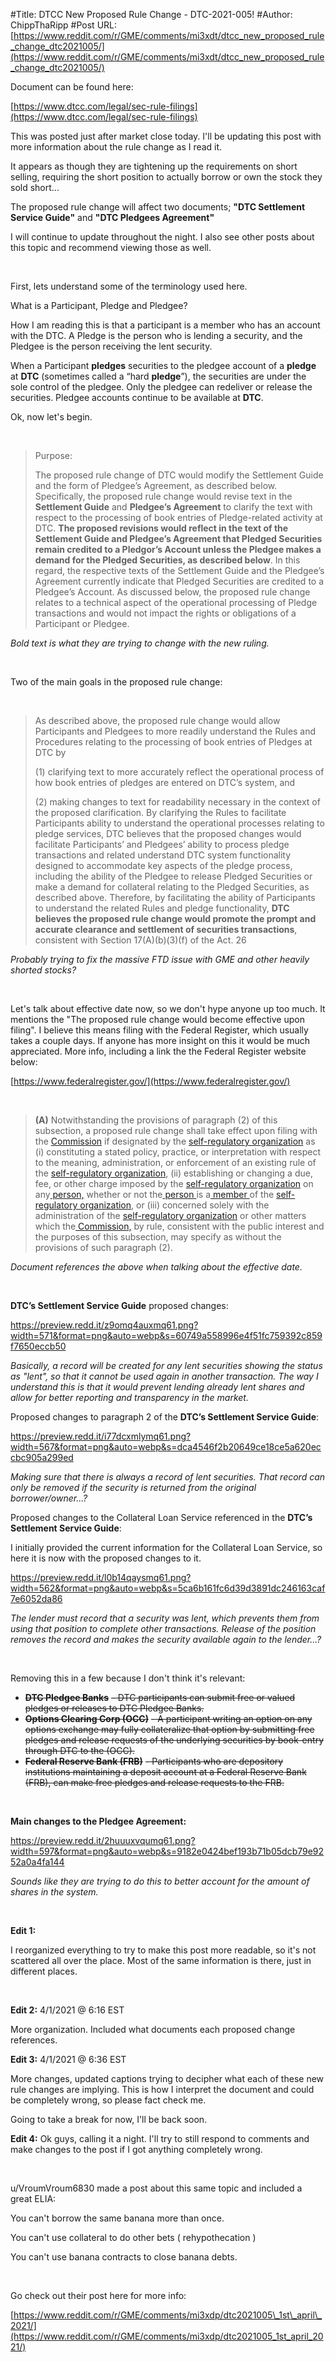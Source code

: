 #Title: DTCC New Proposed Rule Change - DTC-2021-005!
#Author: ChippThaRipp
#Post URL: [https://www.reddit.com/r/GME/comments/mi3xdt/dtcc_new_proposed_rule_change_dtc2021005/](https://www.reddit.com/r/GME/comments/mi3xdt/dtcc_new_proposed_rule_change_dtc2021005/)


Document can be found here:

[https://www.dtcc.com/legal/sec-rule-filings](https://www.dtcc.com/legal/sec-rule-filings)

This was posted just after market close today. I'll be updating this post with more information about the rule change as I read it.

It appears as though they are tightening up the requirements on short selling, requiring the short position to actually borrow or own the stock they sold short...

The proposed rule change will affect two documents; **"DTC Settlement Service Guide"** and **"DTC Pledgees Agreement"**

I will continue to update throughout the night. I also see other posts about this topic and recommend viewing those as well.

&#x200B;

First, lets understand some of the terminology used here.

What is a Participant, Pledge and Pledgee?

How I am reading this is that a participant is a member who has an account with the DTC. A Pledge is the person who is lending a security, and the Pledgee is the person receiving the lent security.

When a Participant **pledges** securities to the pledgee account of a **pledge** at **DTC** (sometimes called a “hard **pledge**”), the securities are under the sole control of the pledgee. Only the pledgee can redeliver or release the securities. Pledgee accounts continue to be available at **DTC**.

Ok, now let's begin.

&#x200B;

>Purpose:  
>  
>The proposed rule change of DTC would modify the Settlement Guide and the form of Pledgee’s Agreement, as described below. Specifically, the proposed rule change would revise text in the **Settlement Guide** and **Pledgee’s Agreement** to clarify the text with respect to the processing of book entries of Pledge-related activity at DTC. **The proposed revisions would  reflect in the text of the Settlement Guide and Pledgee’s Agreement that Pledged Securities remain credited to a Pledgor’s Account unless the Pledgee makes a demand for the Pledged Securities, as described below**. In this regard, the respective texts of the Settlement Guide and the Pledgee’s Agreement currently indicate that Pledged Securities are credited to a Pledgee’s Account. As discussed below, the proposed rule change relates to a technical aspect of the operational processing of Pledge transactions and would not impact the rights or obligations of a Participant or Pledgee.

*Bold text is what they are trying to change with the new ruling.*

&#x200B;

Two of the main goals in the proposed rule change:

&#x200B;

>As described above, the proposed rule change would allow Participants and Pledgees to more readily understand the Rules and Procedures relating to the processing of book entries of Pledges at DTC by  
>  
>(1) clarifying text to more accurately reflect the operational process of how book entries of pledges are entered on DTC’s system, and  
>  
>(2) making changes to text for readability necessary in the context of the proposed clarification. By clarifying the Rules to facilitate Participants ability to understand the operational processes relating to pledge services, DTC believes that the proposed changes would facilitate Participants’ and Pledgees’ ability to process pledge transactions and related understand DTC system functionality designed to accommodate key aspects of the pledge process, including the ability of the Pledgee to release Pledged Securities or make a demand for collateral relating to the Pledged Securities, as described above. Therefore, by facilitating the ability of Participants to understand the related Rules and pledge functionality, **DTC believes the proposed rule change would promote the prompt and accurate clearance and settlement of securities transactions**, consistent with Section 17(A)(b)(3)(f) of the Act. 26

*Probably trying to fix the massive FTD issue with GME and other heavily shorted stocks?*

&#x200B;

Let's talk about effective date now, so we don't hype anyone up too much. It mentions the "The proposed rule change would become effective upon filing". I believe this means filing with the Federal Register, which usually takes a couple days. If anyone has more insight on this it would be much appreciated. More info, including a link the the Federal Register website below:

[https://www.federalregister.gov/](https://www.federalregister.gov/)

&#x200B;

>**(A)** Notwithstanding the provisions of paragraph (2) of this subsection, a proposed rule change shall take effect upon filing with the [Commission](https://www.law.cornell.edu/definitions/uscode.php?width=840&height=800&iframe=true&def_id=15-USC-1283237621-2067023497&term_occur=999&term_src=title:15:chapter:2B:section:78s) if designated by the [self-regulatory organization](https://www.law.cornell.edu/definitions/uscode.php?width=840&height=800&iframe=true&def_id=15-USC-201292346-2067023529&term_occur=999&term_src=title:15:chapter:2B:section:78s) as (i) constituting a stated policy, practice, or interpretation with respect to the meaning, administration, or enforcement of an existing rule of the [self-regulatory organization](https://www.law.cornell.edu/definitions/uscode.php?width=840&height=800&iframe=true&def_id=15-USC-201292346-2067023529&term_occur=999&term_src=title:15:chapter:2B:section:78s), (ii) establishing or changing a due, fee, or other charge imposed by the [self-regulatory organization](https://www.law.cornell.edu/definitions/uscode.php?width=840&height=800&iframe=true&def_id=15-USC-201292346-2067023529&term_occur=999&term_src=title:15:chapter:2B:section:78s) on any[ person,](https://www.law.cornell.edu/definitions/uscode.php?width=840&height=800&iframe=true&def_id=15-USC-991716523-482320180&term_occur=999&term_src=) whether or not the[ person ](https://www.law.cornell.edu/definitions/uscode.php?width=840&height=800&iframe=true&def_id=15-USC-991716523-482320180&term_occur=999&term_src=)is a[ member ](https://www.law.cornell.edu/definitions/uscode.php?width=840&height=800&iframe=true&def_id=15-USC-1077769574-482320174&term_occur=999&term_src=)of the [self-regulatory organization](https://www.law.cornell.edu/definitions/uscode.php?width=840&height=800&iframe=true&def_id=15-USC-201292346-2067023529&term_occur=999&term_src=title:15:chapter:2B:section:78s), or (iii) concerned solely with the administration of the [self-regulatory organization](https://www.law.cornell.edu/definitions/uscode.php?width=840&height=800&iframe=true&def_id=15-USC-201292346-2067023529&term_occur=999&term_src=title:15:chapter:2B:section:78s) or other matters which the[ Commission,](https://www.law.cornell.edu/definitions/uscode.php?width=840&height=800&iframe=true&def_id=15-USC-1283237621-2067023497&term_occur=999&term_src=) by rule, consistent with the public interest and the purposes of this subsection, may specify as without the provisions of such paragraph (2).

*Document references the above when talking about the effective date.*

&#x200B;

**DTC’s Settlement Service Guide** proposed changes:

https://preview.redd.it/z9omq4auxmq61.png?width=571&format=png&auto=webp&s=60749a558996e4f51fc759392c859f7650eccb50

*Basically, a record will be created for any lent securities showing the status as "lent", so that it cannot be used again in another transaction. The way I understand this is that it would prevent lending already lent shares and allow for better reporting and transparency in the market.*

Proposed changes to paragraph 2 of the  **DTC’s Settlement Service Guide**:

https://preview.redd.it/i77dcxmlymq61.png?width=567&format=png&auto=webp&s=dca4546f2b20649ce18ce5a620eccbc905a299ed

*Making sure that there is always a record of lent securities. That record can only be removed if the security is returned from the original borrower/owner...?*

Proposed changes to the Collateral Loan Service referenced in the **DTC’s Settlement Service Guide**:

I initially provided the current information for the Collateral Loan Service, so here it is now with the proposed changes to it.

https://preview.redd.it/l0b14qaysmq61.png?width=562&format=png&auto=webp&s=5ca6b161fc6d39d3891dc246163caf7e6052da86

*The lender must record that a security was lent, which prevents them from using that position to complete other transactions. Release of the position removes the record and makes the security available again to the lender...?*

&#x200B;

Removing this in a few because I don't think it's relevant:

* **~~DTC Pledgee Banks~~** ~~– DTC participants can submit free or valued pledges or releases to DTC Pledgee Banks.~~
* **~~Options Clearing Corp (OCC)~~** ~~- A participant writing an option on any options exchange may fully collateralize that option by submitting free pledges and release requests of the underlying securities by book-entry through DTC to the (OCC).~~
* **~~Federal Reserve Bank (FRB)~~** ~~- Participants who are depository institutions maintaining a deposit account at a Federal Reserve Bank (FRB), can make free pledges and release requests to the FRB.~~

&#x200B;

**Main changes to the Pledgee Agreement:**

https://preview.redd.it/2huuuxvqumq61.png?width=597&format=png&auto=webp&s=9182e0424bef193b71b05dcb79e9252a0a4fa144

*Sounds like they are trying to do this to better account for the amount of shares in the system.*

&#x200B;

**Edit 1:**

I reorganized everything to try to make this post more readable, so it's not scattered all over the place. Most of the same information is there, just in different places.

&#x200B;

**Edit 2:** 4/1/2021 @ 6:16 EST

More organization. Included what documents each proposed change references.

**Edit 3:** 4/1/2021 @ 6:36 EST

More changes, updated captions trying to decipher what each of these new rule changes are implying. This is how I interpret the document and could be completely wrong, so please fact check me.

Going to take a break for now, I'll be back soon.

**Edit 4:** Ok guys, calling it a night. I'll try to still respond to comments and make changes to the post if I got anything completely wrong.

&#x200B;

u/VroumVroum6830 made a post about this same topic and included a great ELIA:

You can't borrow the same banana more than once.

You can't use collateral to do other bets ( rehypothecation )

You can't use banana contracts to close banana debts.

&#x200B;

Go check out their post here for more info:

[https://www.reddit.com/r/GME/comments/mi3xdp/dtc2021005\_1st\_april\_2021/](https://www.reddit.com/r/GME/comments/mi3xdp/dtc2021005_1st_april_2021/)